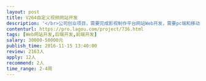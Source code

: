 ```yaml
---                
layout: post       
title: V264自定义视频网站开发           
description: '</br>公司创业项目，需要完成影视制作平台网站Web开发，需要pc端和移动端。</br>实现影视模块化，使用户能够自定义视频</br>http://www.tvcbook.com/</br>团队有完整的PRD，需要开发团队完成整站开发。</br>周期，预算可以在评估实际工作量后具体评估</br>'     
contenturl: https://pro.lagou.com/project/736.html      
tags: [Web网站开发,后端开发,前端开发]            
salary: 30000-50000元          
publish_time: 2016-11-15 13:40:00         
review: 2163人                   
apply: 12人                   
recommend: 2人                   
time_range: 2-4周              
---                 
```

